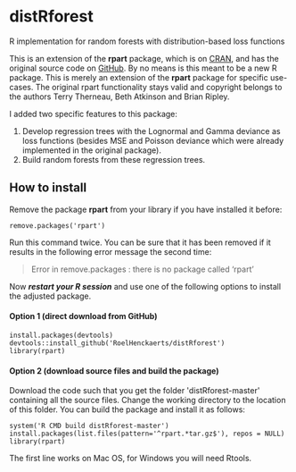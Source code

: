 # distRforest
R implementation for random forests with distribution-based loss functions

This is an extension of the **rpart** package, which is on [CRAN](https://cran.r-project.org/web/packages/rpart/index.html), and has the original source code on [GitHub](https://github.com/cran/rpart). By no means is this meant to be a new R package. This is merely an extension of the **rpart** package for specific use-cases. The original rpart functionality stays valid and copyright belongs to the authors Terry Therneau, Beth Atkinson and Brian Ripley.

I added two specific features to this package:
1. Develop regression trees with the Lognormal and Gamma deviance as loss functions (besides MSE and Poisson deviance which were already implemented in the original package).
2. Build random forests from these regression trees.



## How to install
Remove the package **rpart** from your library if you have installed it before:
```
remove.packages('rpart')
```
Run this command twice. You can be sure that it has been removed if it results in the following error message the second time:
> Error in remove.packages : there is no package called ‘rpart’

Now **_restart your R session_** and use one of the following options to install the adjusted package.

#### Option 1 (direct download from GitHub)
```
install.packages(devtools)
devtools::install_github('RoelHenckaerts/distRforest')
library(rpart)
```

#### Option 2 (download source files and build the package)
Download the code such that you get the folder 'distRforest-master' containing all the source files.
Change the working directory to the location of this folder. You can build the package and install it as follows:
```
system('R CMD build distRforest-master')
install.packages(list.files(pattern='^rpart.*tar.gz$'), repos = NULL)
library(rpart)
```
The first line works on Mac OS, for Windows you will need Rtools.


